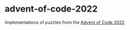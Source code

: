 # advent-of-code-2022
Implementations of puzzles from the [Advent of Code 2022](advent-of-code)

[advent-of-code]: https://adventofcode.com/2022
